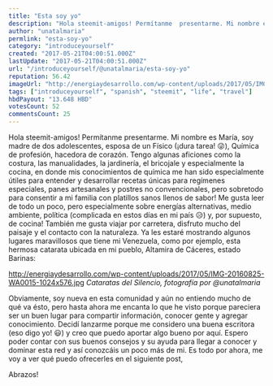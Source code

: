 ```yaml
---
title: "Esta soy yo"
description: "Hola steemit-amigos! Permítanme  presentarme. Mi nombre es María, soy madre de dos adolescentes, esposa de un Físico (¡dura tarea! 😜), Química de pro..."
author: "unatalmaria"
permlink: "esta-soy-yo"
category: "introduceyourself"
created: "2017-05-21T04:00:51.000Z"
lastUpdate: "2017-05-21T04:00:51.000Z"
url: "/introduceyourself/@unatalmaria/esta-soy-yo"
reputation: 56.42
imageUrl: "http://energiaydesarrollo.com/wp-content/uploads/2017/05/IMG-20160825-WA0015-1024x576.jpg"
tags: ["introduceyourself", "spanish", "steemit", "life", "travel"]
hbdPayout: "13.648 HBD"
votesCount: 52
commentsCount: 25
---
```


Hola steemit-amigos! Permítanme  presentarme. Mi nombre es María, soy madre de dos adolescentes, esposa de un Físico (¡dura tarea! 😜), Química de profesión, hacedora de corazón. Tengo algunas aficiones como la costura, las manualidades, la jardinería, el bricojale y especialmente la cocina, en donde mis conocimientos de química me han sido especialmente útiles para entender y desarrollar recetas únicas para regímenes especiales, panes artesanales y postres no convencionales, pero sobretodo para consentir a mi familia con platillos sanos llenos de sabor!
Me gusta leer de todo un poco, pero especialmente sobre energías alternativas, medio ambiente, política (complicada en estos días en mi país 😥) y, por supuesto, de cocina!
También me gusta viajar por carretera, disfruto mucho del paisaje y el contacto con la naturaleza. Ya les estaré mostrando algunos lugares maravillosos que tiene mi Venezuela, como por ejemplo, esta hermosa catarata ubicada en mi pueblo, Altamira de Cáceres, estado Barinas:

http://energiaydesarrollo.com/wp-content/uploads/2017/05/IMG-20160825-WA0015-1024x576.jpg
*Cataratas del Silencio, fotografía por @unatalmaria*

Obviamente, soy nueva en esta comunidad y aún no entiendo mucho de qué va ésto, pero hasta ahora me encanta lo que he visto porque pareciera ser un buen lugar para compartir información, conocer gente y agregar conocimiento.  Decidí lanzarme porque me considero una buena escritora (eso digo yo! 😃) y creo que puedo aportar algo bueno por aquí. 
Espero poder contar con sus buenos consejos y su ayuda para llegar a conocer y dominar esta red y así conozcáis un poco más de mi.
Es todo por ahora, me voy a ver qué puedo ofrecerles en el siguiente post,

Abrazos!